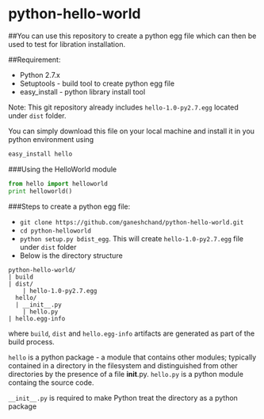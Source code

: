 # python-hello-world

##You can use this repository to create a python egg file which can then be used to test for libration installation.

##Requirement:
* Python 2.7.x
* Setuptools - build tool to create python egg file
* easy_install - python library install tool

Note: This git repository already includes `hello-1.0-py2.7.egg` located under `dist` folder. 

You can simply download this file on your local machine and install it in you python environment using 
```python 
easy_install hello
```

###Using the HelloWorld module

```python
from hello import helloworld
print helloworld()
```

###Steps to create a python egg file:

* ```git clone https://github.com/ganeshchand/python-hello-world.git```
* ```cd python-helloworld```
* ```python setup.py bdist_egg```. This will create `hello-1.0-py2.7.egg` file under `dist` folder
* Below is the directory structure
```
python-hello-world/
| build
| dist/
    | hello-1.0-py2.7.egg
  hello/
  | __init__.py
    | hello.py
| hello.egg-info

```

where 
```build```, ```dist``` and ```hello.egg-info``` artifacts are generated as part of the build process.

```hello``` is a python package - a module that contains other modules; typically contained in a directory in the filesystem and distinguished from other directories by the presence of a file __init__.py.
```hello.py``` is a python module containg the source code.

```__init__.py``` is required to make Python treat the directory as a python package
